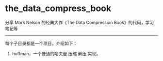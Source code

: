 # the_data_compress_book
分享 Mark Nelson 的经典大作《The Data Compression Book》的代码，学习笔记等

---

每个子目录都是一个项目，介绍如下：

1. huffman，一个普通的哈夫曼 压缩 解压 实现。










